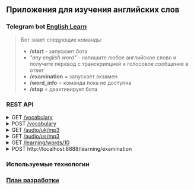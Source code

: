 ## Приложения для изучения английских слов

### Telegram bot [English Learn](https://t.me/EngVocabularyTrainBot)

> Бот знает следующие команды:
> - **/start** - запускает бота
> - _"any english word"_ - напишите любое английское слово и получите перевод с транскрипцией и голосовое сообщение в ответ
> - **/examination** = запускает экзамен
> - **/word_info** = команда пока не доступна
> - **/stop** = деактивирует бота

### REST API
<details>
<summary>
GET <a href="http://localhost:8888/vocabulary">/vocabulary</a>
</summary>

> Query example: word=resolve
>
> Response example:
> ```json
> {
>     "word": "resolve",
>     "transcriptionUs": "|rɪˈzɑːlv|",
>     "transcriptionUk": "|rɪˈzɒlv|",
>     "translates": "решимость, решение, решительность, решать, разрешать, решаться"
> }
> ```
</details>

<details>
<summary>
POST <a href="http://localhost:8888/vocabulary">/vocabulary</a>
</summary>

> Body JSON example:
> ```json
> [
>     "abbreviation",
>     "about",
>     "above"
> ]
> ```
>
>
> Response example:
> ```json
> [
>     {
>         "word": "abbreviation",
>         "transcriptionUs": "|əˌbrɪvɪˈeɪʃən|",
>         "transcriptionUk": "|əˌbriːvɪˈeɪʃən|",
>         "translates": "аббревиатура, сокращение, аббревиация"
>     },
>     {
>         "word": "about",
>         "transcriptionUs": "|əˈbaʊt|",
>         "transcriptionUk": "|əˈbaʊt|",
>         "translates": "о, об, около, по, около, меняющий курс, менять курс"
>     },
>     {
>         "word": "above",
>         "transcriptionUs": "|əˈbʌv|",
>         "transcriptionUk": "|əˈbʌv|",
>         "translates": "выше, более, свыше, выше, над, свыше, вышеупомянутое, упомянутый выше"
>     }
> ]
> ```
</details>

<details>
<summary>
GET <a href="http://localhost:8888/audio/uk/mp3">/audio/uk/mp3</a>
</summary>

> Query example: fileName=resolve
>
> Response example: file resolve.mp3 (английское произношение)
</details>

<details>
<summary>
GET <a href="http://localhost:8888/audio/us/mp3">/audio/us/mp3</a>
</summary>

> Query example: fileName=resolve
>
> Response example: file resolve.mp3 (американское произношение)
</details>

<details>
<summary>
GET <a href="http://localhost:8888/learning/words/10">/learning/words/10</a>
</summary>

> Response example:
> ```json
> [
>    "his",
>    "buying",
>    "wednesday",
>    "driver",
>    "goodnight",
>    "small",
>    "useful",
>    "linked",
>    "at",
>    "add"
> ]
> ```
</details>

<details>
<summary>
POST http://localhost:8888/learning/examination
</summary>

> Body JSON example:
> ```json
> {
>     "she": "она",
>     "classroom": "класс",
>     "level": "уровень",
>     "guess": "гость",
>     "buying": "купля",
>     "scenery": "сцена",
>     "just": "только",
>     "chips": "чипсы",
>     "press": "нажимать",
>     "midnight": "полночь",
>     "go": "идти",
>     "ball": "мяч",
>     "october": "октябрь",
>     "board": "доска",
>     "waiter": "официант",
>     "cheap": "не помню",
>     "from": "из",
>     "next": "следующий",
>     "research": "не помню",
>     "pair": "пара"
> }
> ```
>
> Response example:
> ```json
> {
>     "result": "Вы перевели правильно 16 слов(а) из 20",
>     "right": [
>         {
>             "word": "ball",
>             "answer": "мяч",
>             "translate": "мяч, шар, бал, шарик, удар, шаровой, свивать, свиваться"
>         },
>         {
>             "word": "board",
>             "answer": "доска",
>             "translate": "совет, борт, доска, правление, питание, садиться, столоваться, лавировать"
>         },
>         {
>             "word": "buying",
>             "answer": "купля",
>             "translate": "купля"
>         },
>         {
>             "word": "chips",
>             "answer": "чипсы",
>             "translate": "чипсы, кусочки, деньги, ломтики, бабки"
>         },
>         {
>             "word": "classroom",
>             "answer": "класс",
>             "translate": "класс, классная комната, аудитория"
>         },
>         {
>             "word": "from",
>             "answer": "из",
>             "translate": "от, из, с, судя по"
>         },
>         {
>             "word": "go",
>             "answer": "идти",
>             "translate": "идти, ехать, ходить, переходить, ездить, ход, движение, попытка, ходьба"
>         },
>         {
>             "word": "just",
>             "answer": "только",
>             "translate": "просто, только что, как раз, именно, точно, точный, справедливый, верный, заслуженный"
>         },
>         {
>             "word": "level",
>             "answer": "уровень",
>             "translate": "уровень, ступень, ровный, ровно, вровень, выравнивать"
>         },
>         {
>             "word": "midnight",
>             "answer": "полночь",
>             "translate": "полночь, непроглядная тьма, полуночный"
>         },
>         {
>             "word": "next",
>             "answer": "следующий",
>             "translate": "следующий, ближайший, рядом, дальше, затем, около, рядом, около"
>         },
>         {
>             "word": "october",
>             "answer": "октябрь",
>             "translate": "октябрь, октябрьский"
>         },
>         {
>             "word": "pair",
>             "answer": "пара",
>             "translate": "пара, чета, партнеры, парный, спаривать, спариваться"
>         },
>         {
>             "word": "press",
>             "answer": "нажимать",
>             "translate": "пресс, пресса, печать, жим, надавливание, нажимать, давить, настаивать, жать"
>         },
>         {
>             "word": "she",
>             "answer": "она",
>             "translate": "она, та, которая, женщина, самка"
>         },
>         {
>             "word": "waiter",
>             "answer": "официант",
>             "translate": "официант, поднос, подавальщик, кухонный лифт, вращающийся столик для закусок"
>         }
>     ],
>     "wrong": [
>         {
>             "word": "cheap",
>             "answer": "не помню",
>             "translate": "дешевый, низкий, плохой, дешево, дешевка"
>         },
>         {
>             "word": "guess",
>             "answer": "гость",
>             "translate": "предположение, догадка, предполагать, полагать, догадываться"
>         },
>         {
>             "word": "research",
>             "answer": "не помню",
>             "translate": "исследование, исследовательский, исследовать"
>         },
>         {
>             "word": "scenery",
>             "answer": "сцена",
>             "translate": "пейзаж, декорации"
>         }
>     ]
> }
> ```
</details>

### Используемые технологии

> 

### [План разработки](FUTURE.md)